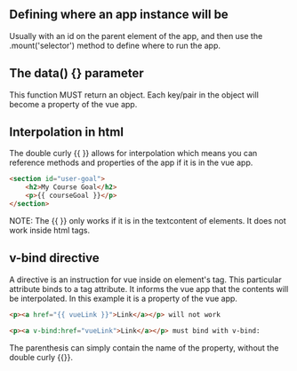 ## Defining where an app instance will be
Usually with an id on the parent element of the app, and then use the .mount('selector')
method to define where to run the app.

## The data() {} parameter
This function MUST return an object. Each key/pair in the object will become a property of
the vue app.

## Interpolation in html
The double curly {{ }} allows for interpolation which means you can reference methods and
properties of the app if it is in the vue app.

```html
<section id="user-goal">
    <h2>My Course Goal</h2>
    <p>{{ courseGoal }}</p>
</section>
```
NOTE: The {{ }} only works if it is in the textcontent of elements. It does not work
inside html tags.

## v-bind directive
A directive is an instruction for vue inside on element's tag. This particular attribute
binds to a tag attribute. It informs the vue app that the contents will be interpolated.
In this example it is a property of the vue app.

```html
<p><a href="{{ vueLink }}">Link</a></p> will not work

<p><a v-bind:href="vueLink">Link</a></p> must bind with v-bind:
```
The parenthesis can simply contain the name of the property, without the double curly
{{}}.

